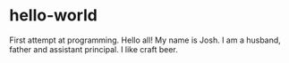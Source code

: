# hello-world
First attempt at programming.
Hello all!
My name is Josh.  I am a husband, father and assistant principal.
I like craft beer.
